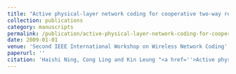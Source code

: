 ```yaml
---
title: "Active physical-layer network coding for cooperative two-way relay channels"
collection: publications
category: manuscripts
permalink: /publication/active-physical-layer-network-coding-for-cooperative-two-way-relay-channels
date: 2009-01-01
venue: 'Second IEEE International Workshop on Wireless Network Coding'
paperurl: ''
citation: 'Haishi Ning, Cong Ling and Kin Leung "<a href=''>Active physical-layer network coding for cooperative two-way relay channels</a>", Second IEEE International Workshop on Wireless Network Coding, Rome, Italy, 2009.'
---
```

